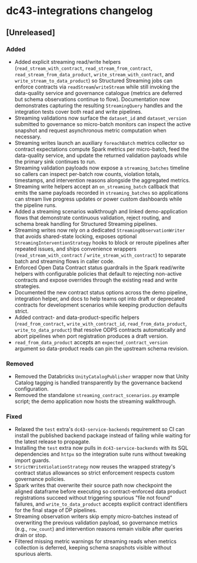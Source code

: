# dc43-integrations changelog

## [Unreleased]
### Added
- Added explicit streaming read/write helpers (``read_stream_with_contract``,
  ``read_stream_from_contract``, ``read_stream_from_data_product``,
  ``write_stream_with_contract``, and ``write_stream_to_data_product``) so
  Structured Streaming jobs can enforce contracts via
  ``readStream``/``writeStream`` while still invoking the data-quality service
  and governance catalogue (metrics are deferred but schema observations
  continue to flow). Documentation now demonstrates capturing the resulting
  ``StreamingQuery`` handles and the integration tests cover both read and
  write pipelines.
- Streaming validations now surface the ``dataset_id`` and ``dataset_version``
  submitted to governance so micro-batch monitors can inspect the active
  snapshot and request asynchronous metric computation when necessary.
- Streaming writes launch an auxiliary ``foreachBatch`` metrics collector so
  contract expectations compute Spark metrics per micro-batch, feed the
  data-quality service, and update the returned validation payloads while the
  primary sink continues to run.
- Streaming validation payloads now expose a ``streaming_batches`` timeline so
  callers can inspect per-batch row counts, violation totals, timestamps, and
  intervention reasons alongside the aggregated metrics.
- Streaming write helpers accept an ``on_streaming_batch`` callback that emits
  the same payloads recorded in ``streaming_batches`` so applications can stream
  live progress updates or power custom dashboards while the pipeline runs.
- Added a streaming scenarios walkthrough and linked demo-application flows that
  demonstrate continuous validation, reject routing, and schema break handling
  for Structured Streaming pipelines.
- Streaming writes now rely on a dedicated ``StreamingObservationWriter`` that
  avoids shared-state locking, exposes optional ``StreamingInterventionStrategy``
  hooks to block or reroute pipelines after repeated issues, and ships
  convenience wrappers (``read_stream_with_contract`` /
  ``write_stream_with_contract``) to separate batch and streaming flows in
  caller code.
- Enforced Open Data Contract status guardrails in the Spark read/write helpers with
  configurable policies that default to rejecting non-active contracts and expose
  overrides through the existing read and write strategies.
- Documented the new contract status options across the demo pipeline, integration
  helper, and docs to help teams opt into draft or deprecated contracts for
  development scenarios while keeping production defaults strict.
- Added contract- and data-product-specific helpers
  (`read_from_contract`, `write_with_contract_id`, `read_from_data_product`,
  `write_to_data_product`) that resolve ODPS contracts automatically and abort
  pipelines when port registration produces a draft version.
- `read_from_data_product` accepts an `expected_contract_version` argument so
  data-product reads can pin the upstream schema revision.

### Removed
- Removed the Databricks `UnityCatalogPublisher` wrapper now that Unity Catalog
  tagging is handled transparently by the governance backend configuration.
- Removed the standalone `streaming_contract_scenarios.py` example script; the
  demo application now hosts the streaming walkthrough.

### Fixed
- Relaxed the ``test`` extra's ``dc43-service-backends`` requirement so CI can
  install the published backend package instead of failing while waiting for the
  latest release to propagate.
- Installing the ``test`` extra now pulls in ``dc43-service-backends`` with its
  SQL dependencies and ``httpx`` so the integration suite runs without tweaking
  import guards.
- `StrictWriteViolationStrategy` now reuses the wrapped strategy's contract status
  allowances so strict enforcement respects custom governance policies.
- Spark writes that overwrite their source path now checkpoint the aligned dataframe
  before executing so contract-enforced data product registrations succeed without
  triggering spurious "file not found" failures, and `write_to_data_product`
  accepts explicit contract identifiers for the final stage of DP pipelines.
- Streaming observation writers skip empty micro-batches instead of overwriting
  the previous validation payload, so governance metrics (e.g., `row_count`) and
  intervention reasons remain visible after queries drain or stop.
- Filtered missing metric warnings for streaming reads when metrics collection
  is deferred, keeping schema snapshots visible without spurious alerts.
